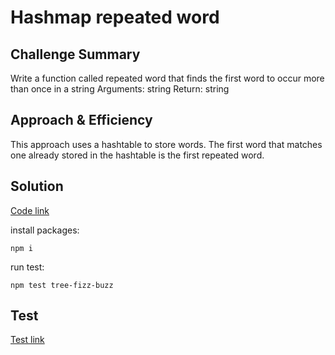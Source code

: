 # Hashmap repeated word

## Challenge Summary

<!-- Description of the challenge -->

Write a function called repeated word that finds the first word to occur more than once in a string
Arguments: string
Return: string

## Approach & Efficiency

<!-- What approach did you take? Why? What is the Big O space/time for this approach? -->

This approach uses a hashtable to store words. The first word that matches one already stored in the hashtable is the first repeated word.

## Solution

<!-- Show how to run your code, and examples of it in action -->

[Code link](./hashmap-repeated-word.js)

install packages:

    npm i

run test:

    npm test tree-fizz-buzz

## Test

[Test link](./hashmap-repeated-word.test.js)
